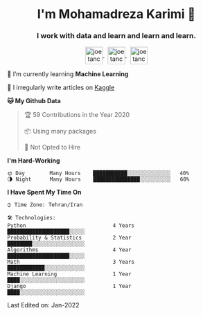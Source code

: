 <link rel="stylesheet" href="https://cdnjs.cloudflare.com/ajax/libs/font-awesome/4.7.0/css/font-awesome.min.css">

<h1 align="center">I'm Mohamadreza Karimi 👋  </h1>
<h3 align="center">I work with data and learn and learn and learn.</h3>

<p align="center">
<a href="https://linkedin.com/in/mokar2001" target="blank"><img align="center"
            src="https://cdn.cdnlogo.com/logos/l/66/linkedin-icon.svg" alt="joetancy" height="40" width="40" /> 
</a> &nbsp;
<a href="https://instagram.com/mokar2001" target="blank"><img align="center"
            src="https://cdn.cdnlogo.com/logos/i/43/instagram-circle.svg" alt="joetancy" height="40" width="40" /> 
</a> &nbsp;
<a href="https://t.me/mokar2001" target="blank"><img align="center" 
            src="https://cdn.cdnlogo.com/logos/t/39/telegram.svg" alt="joetancy" height="40" width="40" />
</a>
</p>

🌱  I’m currently learning **Machine Learning**

📝  I irregularly write articles on [Kaggle](https://kaggle.com/mokar2001)


**🐱 My Github Data** 

> 🏆 59 Contributions in the Year 2020
 > 
> 📦 Using many packages
 > 
> 🚫 Not Opted to Hire


**I'm Hard-Working** 

```text
🌞 Day        Many Hours    ███████████░░░░░░░░░░░░░░   40%
🌗 Night      Many Hours    ███████████████░░░░░░░░░░   60%
```


**I Have Spent My Time On** 

```text
⌚︎ Time Zone: Tehran/Iran

🛠️ Technologies: 
Python                            4 Years       ████████████████████░░░░░ 
Probability & Statistics          2 Year        ████████░░░░░░░░░░░░░░░░░
Algorithms                        4 Year        ████████████████████░░░░░  
Math                              3 Years       ████████████░░░░░░░░░░░░░ 
Machine Learning                  1 Year        ████░░░░░░░░░░░░░░░░░░░░░  
Django                            1 Year        ████░░░░░░░░░░░░░░░░░░░░░ 
```

Last Edited on: Jan-2022
